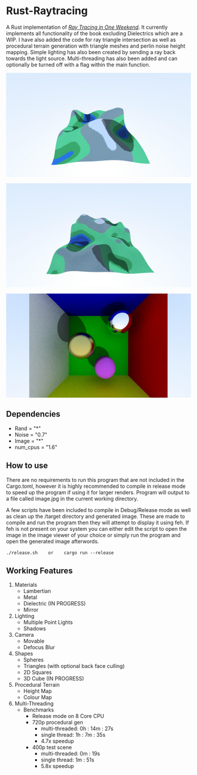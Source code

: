 # Rust-Raytracing
A Rust implementation of [_Ray Tracing in One Weekend_](https://raytracing.github.io/books/RayTracingInOneWeekend.html). 
It currently implements all functionality of the book excluding Dielectrics which are a WIP. I have also added the code 
for ray triangle intersection as well as procedural terrain generation with triangle meshes and perlin noise height 
mapping. Simple lighting has also been created by sending a ray back towards the light source. Multi-threading has also 
been added and can optionally be turned off with a flag within the main function.


![Example Render1](https://github.com/KianShepherd/Rust-Raytracing/blob/master/example1.jpg?raw=true)

![Example Render2](https://github.com/KianShepherd/Rust-Raytracing/blob/master/example2.jpg?raw=true)

![Example Render3](https://github.com/KianShepherd/Rust-Raytracing/blob/master/example3.jpg?raw=true)

## Dependencies
* Rand  = "*"
* Noise = "0.7"
* Image = "*"
* num_cpus = "1.6"

## How to use
There are no requirements to run this program that are not included in 
the Cargo.toml, however it is highly recommended to compile in release 
mode to speed up the program if using it for larger renders. Program
will output to a file called image.jpg in the current working directory. 

A few scripts have been included to compile in Debug/Release mode as well 
as clean up the /target directory and generated image. These are made to
compile and run the program then they will attempt to display it using 
feh. If feh is not present on your system you can either edit the script
to open the image in the image viewer of your choice or simply run the 
program and open the generated image afterwords.

```
./release.sh    or    cargo run --release
```

## Working Features
1. Materials 
    * Lambertian
    * Metal
    * Dielectric (IN PROGRESS)
    * Mirror
2. Lighting
    * Multiple Point Lights
    * Shadows
3. Camera
    * Movable
    * Defocus Blur
4. Shapes
    * Spheres
    * Triangles (with optional back face culling)
    * 2D Squares
    * 3D Cube (IN PROGRESS)
5. Procedural Terrain
    * Height Map
    * Colour Map
6. Multi-Threading
   * Benchmarks
     * Release mode on 8 Core CPU
     * 720p procedural gen
         * multi-threaded: 0h : 14m : 27s
         * single thread: 1h : 7m : 35s
         * 4.7x speedup
     * 400p test scene
         * multi-threaded: 0m : 19s
         * single thread: 1m : 51s
         * 5.8x speedup
